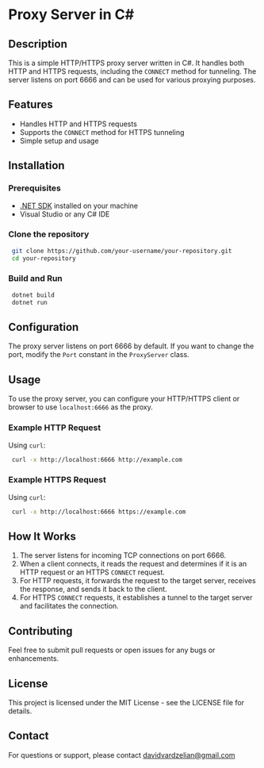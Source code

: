 
# Proxy Server in C#

## Description

This is a simple HTTP/HTTPS proxy server written in C#. It handles both HTTP and HTTPS requests, including the `CONNECT` method for tunneling. The server listens on port 6666 and can be used for various proxying purposes.

## Features

-   Handles HTTP and HTTPS requests
-   Supports the `CONNECT` method for HTTPS tunneling
-   Simple setup and usage

## Installation

### Prerequisites

-   [.NET SDK](https://dotnet.microsoft.com/download) installed on your machine
-   Visual Studio or any C# IDE

### Clone the repository
```bash
 git clone https://github.com/your-username/your-repository.git
 cd your-repository
```
### Build and Run

```bash
 dotnet build
 dotnet run
```

## Configuration

The proxy server listens on port 6666 by default. If you want to change the port, modify the `Port` constant in the `ProxyServer` class.

## Usage

To use the proxy server, you can configure your HTTP/HTTPS client or browser to use `localhost:6666` as the proxy.

### Example HTTP Request

Using `curl`:

```bash
 curl -x http://localhost:6666 http://example.com
```
### Example HTTPS Request

Using `curl`:

```bash
 curl -x http://localhost:6666 https://example.com
```
## How It Works

1.  The server listens for incoming TCP connections on port 6666.
2.  When a client connects, it reads the request and determines if it is an HTTP request or an HTTPS `CONNECT` request.
3.  For HTTP requests, it forwards the request to the target server, receives the response, and sends it back to the client.
4.  For HTTPS `CONNECT` requests, it establishes a tunnel to the target server and facilitates the connection.

## Contributing

Feel free to submit pull requests or open issues for any bugs or enhancements.

## License

This project is licensed under the MIT License - see the LICENSE file for details.

## Contact

For questions or support, please contact davidvardzelian@gmail.com